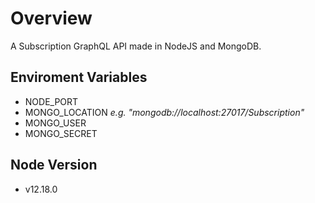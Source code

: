 # Overview
A Subscription GraphQL API made in NodeJS and MongoDB.

## Enviroment Variables

- NODE_PORT
- MONGO_LOCATION *e.g. "mongodb://localhost:27017/Subscription"*
- MONGO_USER
- MONGO_SECRET

## Node Version

- v12.18.0
